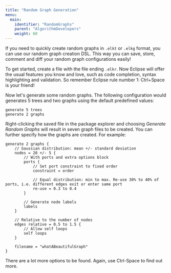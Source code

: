 ```yaml
---
title: "Random Graph Generation"
menu:
  main:
    identifier: "RandomGraphs"
    parent: "AlgorithmDevelopers"
    weight: 60
---
```


If you need to quickly create random graphs in `.elkt` or `.elkg` format, you can use our random graph creation DSL. This way you can save, store, comment and diff your random graph configurations easily!

To get started, create a file with the file ending `.elkr`. Now Eclipse will offer the usual features you know and love, such as code completion, syntax highlighting and validation. So remember Eclipse rule number 1: Ctrl+Space is your friend!

Now let's generate some random graphs. The following configuration would generates 5 trees and two graphs using the default predefined values:

```
generate 5 trees
generate 2 graphs
```

Right-clicking the saved file in the package explorer and choosing _Generate Random Graphs_ will result in seven graph files to be created. You can further specify how the graphs are created. For example:

```
generate 2 graphs {
    // Gaussian distribution: mean +/- standard deviation
    nodes = 20 +/- 5 {
        // With ports and extra options block
        ports {
            // Set port constraint to fixed order
            constraint = order

            // Equal distribution: min to max. Re-use 30% to 40% of ports, i.e. different edges exit or enter same port
            re-use = 0.3 to 0.4
        }
        
        // Generate node labels
        labels
    }

    // Relative to the number of nodes
    edges relative = 0.5 to 1.5 {
        // Allow self loops
        self loops
    }

    filename = "whatABeautifulGraph"
}
```

There are a lot more options to be found. Again, use Ctrl-Space to find out more.
